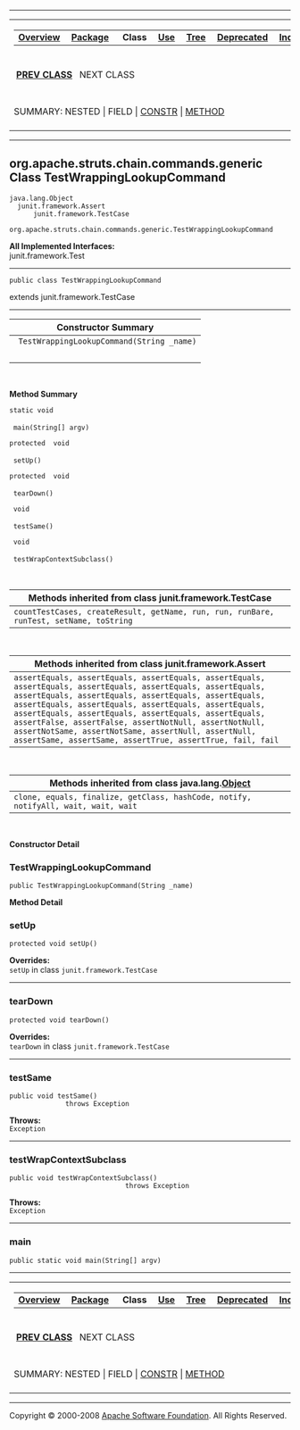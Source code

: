 ------------------------------------------------------------------------

<span id="navbar_top"></span> [](#skip-navbar_top "Skip navigation links")

<table>
<colgroup>
<col width="50%" />
<col width="50%" />
</colgroup>
<tbody>
<tr class="odd">
<td align="left"><span id="navbar_top_firstrow"></span>
<table>
<tbody>
<tr class="odd">
<td align="left"><a href="../../../../../../overview-summary.html.md"><strong>Overview</strong></a> </td>
<td align="left"><a href="package-summary.html.md"><strong>Package</strong></a> </td>
<td align="left"> <strong>Class</strong> </td>
<td align="left"><a href="class-use/TestWrappingLookupCommand.html.md"><strong>Use</strong></a> </td>
<td align="left"><a href="package-tree.html.md"><strong>Tree</strong></a> </td>
<td align="left"><a href="../../../../../../deprecated-list.html.md"><strong>Deprecated</strong></a> </td>
<td align="left"><a href="../../../../../../index-all.html.md"><strong>Index</strong></a> </td>
<td align="left"><a href="../../../../../../help-doc.html.md"><strong>Help</strong></a> </td>
</tr>
</tbody>
</table></td>
<td align="left"></td>
</tr>
<tr class="even">
<td align="left"> <a href="../../../../../../org/apache/struts/chain/commands/generic/TestCopyFormToContext.html.md" title="class in org.apache.struts.chain.commands.generic"><strong>PREV CLASS</strong></a>   NEXT CLASS</td>
<td align="left"><a href="../../../../../../index.html.md?org/apache/struts/chain/commands/generic/TestWrappingLookupCommand.html"><strong>FRAMES</strong></a>    <a href="TestWrappingLookupCommand.html"><strong>NO FRAMES</strong></a>    
<a href="../../../../../../allclasses-noframe.html.md"><strong>All Classes</strong></a></td>
</tr>
<tr class="odd">
<td align="left">SUMMARY: NESTED | FIELD | <a href="#constructor_summary">CONSTR</a> | <a href="#method_summary">METHOD</a></td>
<td align="left">DETAIL: FIELD | <a href="#constructor_detail">CONSTR</a> | <a href="#method_detail">METHOD</a></td>
</tr>
</tbody>
</table>

<span id="skip-navbar_top"></span>

------------------------------------------------------------------------

org.apache.struts.chain.commands.generic
 Class TestWrappingLookupCommand
----------------------------------------

    java.lang.Object
      junit.framework.Assert
          junit.framework.TestCase
              org.apache.struts.chain.commands.generic.TestWrappingLookupCommand

**All Implemented Interfaces:**  
junit.framework.Test

------------------------------------------------------------------------

    public class TestWrappingLookupCommand

extends junit.framework.TestCase

------------------------------------------------------------------------

<span id="constructor_summary"></span>

| **Constructor Summary**                    |
|--------------------------------------------|
| ` TestWrappingLookupCommand(String _name)` 
                                             |

  <span id="method_summary"></span>

**Method Summary**

`static void`

` main(String[] argv)`
            

`protected  void`

` setUp()`
            

`protected  void`

` tearDown()`
            

` void`

` testSame()`
            

` void`

` testWrapContextSubclass()`
            

 <span id="methods_inherited_from_class_junit.framework.TestCase"></span>

| **Methods inherited from class junit.framework.TestCase**                              |
|----------------------------------------------------------------------------------------|
| `countTestCases, createResult, getName, run, run, runBare, runTest, setName, toString` |

 <span id="methods_inherited_from_class_junit.framework.Assert"></span>

| **Methods inherited from class junit.framework.Assert**                                                                                                                                                                                                                                                                                                                                                                                                            |
|--------------------------------------------------------------------------------------------------------------------------------------------------------------------------------------------------------------------------------------------------------------------------------------------------------------------------------------------------------------------------------------------------------------------------------------------------------------------|
| `assertEquals, assertEquals, assertEquals, assertEquals, assertEquals, assertEquals, assertEquals, assertEquals, assertEquals, assertEquals, assertEquals, assertEquals, assertEquals, assertEquals, assertEquals, assertEquals, assertEquals, assertEquals, assertEquals, assertEquals, assertFalse, assertFalse, assertNotNull, assertNotNull, assertNotSame, assertNotSame, assertNull, assertNull, assertSame, assertSame, assertTrue, assertTrue, fail, fail` |

 <span id="methods_inherited_from_class_java.lang.Object"></span>

| **Methods inherited from class java.lang.[Object](http://java.sun.com/j2se/1.4.2/docs/api/java/lang/Object.html.md?is-external=true "class or interface in java.lang")** |
|-----------------------------------------------------------------------------------------------------------------------------------------------------------------------|
| `clone, equals, finalize, getClass, hashCode, notify, notifyAll, wait, wait, wait`                                                                                    |

 

<span id="constructor_detail"></span>

**Constructor Detail**

### TestWrappingLookupCommand

    public TestWrappingLookupCommand(String _name)

<span id="method_detail"></span>

**Method Detail**

### setUp

    protected void setUp()

**Overrides:**  
`setUp` in class `junit.framework.TestCase`

------------------------------------------------------------------------

### tearDown

    protected void tearDown()

**Overrides:**  
`tearDown` in class `junit.framework.TestCase`

------------------------------------------------------------------------

### testSame

    public void testSame()
                  throws Exception

**Throws:**  
`Exception`

------------------------------------------------------------------------

### testWrapContextSubclass

    public void testWrapContextSubclass()
                                 throws Exception

**Throws:**  
`Exception`

------------------------------------------------------------------------

### main

    public static void main(String[] argv)

------------------------------------------------------------------------

<span id="navbar_bottom"></span> [](#skip-navbar_bottom "Skip navigation links")

<table>
<colgroup>
<col width="50%" />
<col width="50%" />
</colgroup>
<tbody>
<tr class="odd">
<td align="left"><span id="navbar_bottom_firstrow"></span>
<table>
<tbody>
<tr class="odd">
<td align="left"><a href="../../../../../../overview-summary.html.md"><strong>Overview</strong></a> </td>
<td align="left"><a href="package-summary.html.md"><strong>Package</strong></a> </td>
<td align="left"> <strong>Class</strong> </td>
<td align="left"><a href="class-use/TestWrappingLookupCommand.html.md"><strong>Use</strong></a> </td>
<td align="left"><a href="package-tree.html.md"><strong>Tree</strong></a> </td>
<td align="left"><a href="../../../../../../deprecated-list.html.md"><strong>Deprecated</strong></a> </td>
<td align="left"><a href="../../../../../../index-all.html.md"><strong>Index</strong></a> </td>
<td align="left"><a href="../../../../../../help-doc.html.md"><strong>Help</strong></a> </td>
</tr>
</tbody>
</table></td>
<td align="left"></td>
</tr>
<tr class="even">
<td align="left"> <a href="../../../../../../org/apache/struts/chain/commands/generic/TestCopyFormToContext.html.md" title="class in org.apache.struts.chain.commands.generic"><strong>PREV CLASS</strong></a>   NEXT CLASS</td>
<td align="left"><a href="../../../../../../index.html.md?org/apache/struts/chain/commands/generic/TestWrappingLookupCommand.html"><strong>FRAMES</strong></a>    <a href="TestWrappingLookupCommand.html"><strong>NO FRAMES</strong></a>    
<a href="../../../../../../allclasses-noframe.html.md"><strong>All Classes</strong></a></td>
</tr>
<tr class="odd">
<td align="left">SUMMARY: NESTED | FIELD | <a href="#constructor_summary">CONSTR</a> | <a href="#method_summary">METHOD</a></td>
<td align="left">DETAIL: FIELD | <a href="#constructor_detail">CONSTR</a> | <a href="#method_detail">METHOD</a></td>
</tr>
</tbody>
</table>

<span id="skip-navbar_bottom"></span>

------------------------------------------------------------------------

Copyright © 2000-2008 [Apache Software Foundation](http://www.apache.org/). All Rights Reserved.
